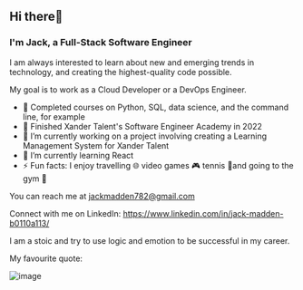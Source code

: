 ## Hi there👋
### I'm Jack, a Full-Stack Software Engineer

I am always interested to learn about new and emerging trends in technology, and creating the highest-quality code possible. 

My goal is to work as a Cloud Developer or a DevOps Engineer. 

- 🐍 Completed courses on Python, SQL, data science, and the command line, for example
- 🐥 Finished Xander Talent's Software Engineer Academy in 2022
- 🔭 I’m currently working on a project involving creating a Learning Management System for Xander Talent
- 🌱 I’m currently learning React
- ⚡ Fun facts: I enjoy travelling 🌐 video games 🎮 tennis 🎾and going to the gym 💪

You can reach me at jackmadden782@gmail.com 

Connect with me on LinkedIn: https://www.linkedin.com/in/jack-madden-b0110a113/ 

I am a stoic and try to use logic and emotion to be successful in my career. 

My favourite quote: 

![image](https://user-images.githubusercontent.com/68071086/203614485-0f197dbc-b7cf-447c-b90c-4811892336c5.png)


